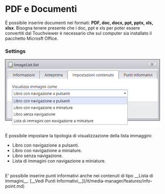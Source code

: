 # PDF e Documenti

&Egrave; possibile inserire documenti nei formati: __PDF, doc, docx, ppt, pptx, xls, xlsx__.
Bisogna tenere presente che i doc, ppt e xls per poter essere convertiti dal Touchviewer è necessario che sul computer sia installato il  pacchetto Microsft Office.

### Settings
![](/img/contents_multipage_settings.png)

&Egrave; possibile impostare la tipologia di visualizzazione della lista immaggini:

* Libro con navigazione a pulsanti.
* Libro con navigazione a miniature.
* Libro senza navigazione.
* Lista di immagini con navigazione a miniature.

<br>
E' possibile inserire punti informativi anche nei contenuti di tipo __Lista di Immagini__. [__Vedi Punti Informativi__](/it/media-manager/features/info-point.md)
